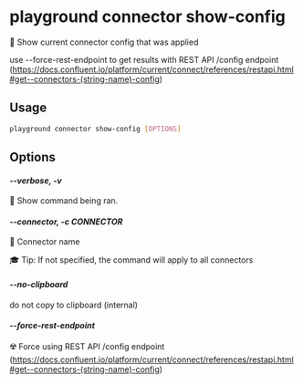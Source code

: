 # playground connector show-config

🧰 Show current connector config that was applied  
  
use --force-rest-endpoint to get results with REST API /config endpoint (https://docs.confluent.io/platform/current/connect/references/restapi.html#get--connectors-(string-name)-config)  


## Usage

```bash
playground connector show-config [OPTIONS]
```

## Options

#### *--verbose, -v*

🐞 Show command being ran.

#### *--connector, -c CONNECTOR*

🔗 Connector name  
  
🎓 Tip: If not specified, the command will apply to all connectors

#### *--no-clipboard*

do not copy to clipboard (internal)

#### *--force-rest-endpoint*

☢️ Force using REST API /config endpoint (https://docs.confluent.io/platform/current/connect/references/restapi.html#get--connectors-(string-name)-config)



